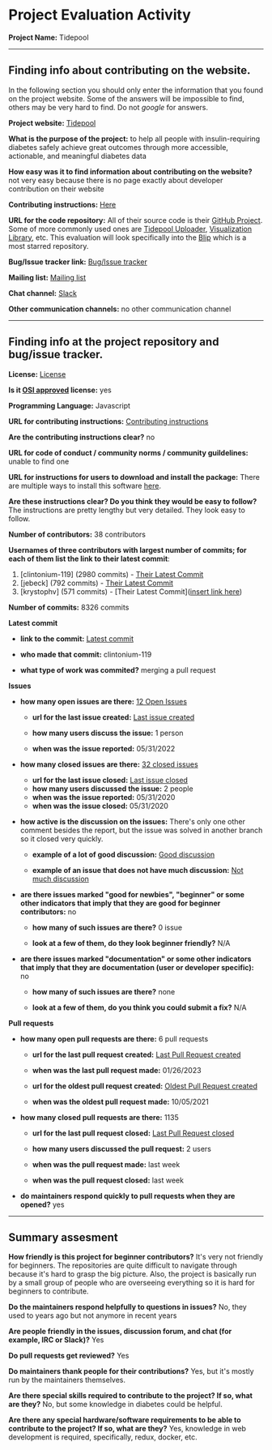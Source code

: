 # Project Evaluation Activity



__Project Name:__  Tidepool


---

## Finding info about contributing on the website.

In the following section you should only enter the information that you
found on the project website. Some of the answers will be impossible to find, others
may be very hard to find. Do not _google_ for answers.

__Project website:__ [Tidepool](https://www.tidepool.org/)


__What is the purpose of the project:__ to help all people with insulin-requiring diabetes safely achieve great outcomes through more accessible, actionable, and meaningful diabetes data


__How easy was it to find information about contributing on the website?__ not very easy because there is no page exactly about developer contribution on their website


__Contributing instructions:__ [Here](https://developer.tidepool.org/) 

__URL for the code repository:__ All of their source code is their [GitHub Project](https://github.com/tidepool-org). Some of more commonly used ones are [Tidepool Uploader](https://github.com/tidepool-org/uploader), [Visualization Library](https://github.com/tidepool-org/viz), etc. This evaluation will look specifically into the [Blip](https://github.com/tidepool-org/blip) which is a most starred repository.

__Bug/Issue tracker link:__ [Bug/Issue tracker](https://github.com/tidepool-org/blip/issues)

__Mailing list:__ [Mailing list](info@tidepool.org)

__Chat channel:__ [Slack](tidepoolorg.slack.com)

__Other communication channels:__ no other communication channel


---

## Finding info at the project repository and bug/issue tracker.

__License:__ [License](https://github.com/tidepool-org/blip/blob/develop/LICENSE)

__Is it [OSI approved](https://opensource.org/licenses/alphabetical) license:__ yes

__Programming Language:__ Javascript

__URL for contributing instructions:__ [Contributing instructions](https://github.com/tidepool-org/blip/blob/develop/docs/StartHere.md)

__Are the contributing instructions clear?__ no


__URL for code of conduct / community norms / community guildelines:__ unable to find one

__URL for instructions for users to download and install the package:__ There are multiple ways to install this software [here](https://github.com/tidepool-org/development#initial-setup). 


__Are these instructions clear? Do you think they would be easy to follow?__ The instructions are pretty lengthy but very detailed. They look easy to follow.


__Number of contributors:__ 38 contributors


__Usernames of three contributors with largest number of commits; for
each of them list the link to their latest commit__:

1. [clintonium-119] (2980 commits) - [Their Latest Commit](https://github.com/tidepool-org/blip/commit/fa62673035278fb6aa98b7d97e95a0f7d37bedff)
2. [jebeck] (792 commits) - [Their Latest Commit](https://github.com/tidepool-org/blip/commit/fe3ad29e27f2f7b3c5859bb6facc20bcf3880774)
3. [krystophv] (571 commits) - [Their Latest Commit]([insert link here](https://github.com/tidepool-org/blip/commit/d712680564a8feff5be321cf71b7cc3ae3a13947))


__Number of commits:__ 8326 commits

__Latest commit__ 

- __link to the commit:__ [Latest commit](https://github.com/tidepool-org/blip/commit/fa62673035278fb6aa98b7d97e95a0f7d37bedff)

- __who made that commit:__ clintonium-119 

- __what type of work was commited?__ merging a pull request


__Issues__

- __how many open issues are there:__ [12 Open Issues](https://github.com/tidepool-org/blip/issues?q=is%3Aopen+is%3Aissue)

    - __url for the last issue created:__ [Last issue created](https://github.com/tidepool-org/blip/issues/1064)

    - __how many users discuss the issue:__ 1 person
    
    - __when was the issue reported:__ 05/31/2022
    

- __how many closed issues are there:__ [32 closed issues](https://github.com/tidepool-org/blip/issues?q=is%3Aissue+is%3Aclosed)
    - __url for the last issue closed:__ [Last issue closed](https://github.com/tidepool-org/blip/issues/694)
    - __how many users discussed the issue:__ 2 people
    - __when was the issue reported:__ 05/31/2020
    - __when was the issue closed:__ 05/31/2020

- __how active is the discussion on the issues:__ There's only one other comment besides the report, but the issue was solved in another branch so it closed very quickly.

    - __example of a lot of good discussion:__ [Good discussion](https://github.com/tidepool-org/blip/issues/328)
    
    - __example of an issue that does not have much discussion:__ [Not much discussion](https://github.com/tidepool-org/blip/issues/269)



- __are there issues marked "good for newbies", "beginner" or some other indicators that imply that they are good for beginner contributors:__ no

    - __how many of such issues are there?__ 0 issue
    
    - __look at a few of them, do they look beginner friendly?__ N/A



- __are there issues marked "documentation" or some other indicators that imply that they are documentation (user or developer specific):__ no

    - __how many of such issues are there?__ none
    
    - __look at a few of them, do you think you could submit a fix?__ N/A



__Pull requests__

- __how many open pull requests are there:__ 6 pull requests

    - __url for the last pull request created:__ [Last Pull Request created](https://github.com/tidepool-org/blip/pull/1175)
    
    - __when was the last pull request made:__ 01/26/2023

    - __url for the oldest pull request created:__ [Oldest Pull Request created](https://github.com/tidepool-org/blip/pull/948)
    
    - __when was the oldest pull request made:__ 10/05/2021

- __how many closed pull requests are there:__ 1135

    - __url for the last pull request closed:__ [Last Pull Request closed](https://github.com/tidepool-org/blip/pull/1185)
    
    - __how many users discussed the pull request:__ 2 users
    
    - __when was the pull request made:__  last week
    
    - __when was the pull request closed:__ last week
    

- __do maintainers respond quickly to pull requests when they are opened?__ yes





---


## Summary assesment
__How friendly is this project for beginner contributors?__ It's very not friendly for beginners. The repositories are quite difficult to navigate through because it's hard to grasp the big picture. Also, the project is basically run by a small group of people who are overseeing everything so it is hard for beginners to contribute.




__Do the maintainers respond helpfully to questions in issues?__ No, they used to years ago but not anymore in recent years



__Are people friendly in the issues, discussion forum, and chat (for example, IRC or Slack)?__ Yes




__Do pull requests get reviewed?__ Yes



__Do maintainers thank people for their contributions?__ Yes, but it's mostly run by the maintainers themselves.



__Are there special skills required to contribute to the project? If so, what are they?__ No, but some knowledge in diabetes could be helpful.


__Are there any special hardware/software requirements to be able to contribute to the project? If so, what are they?__ Yes, knowledge in web development is required, specifically, redux, docker, etc.

